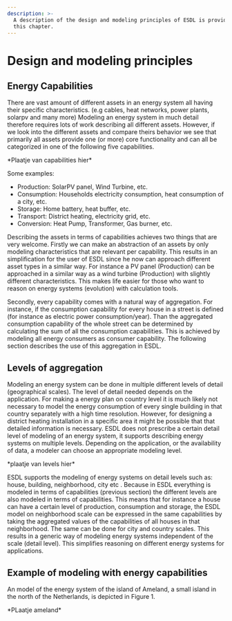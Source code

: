 ```yaml
---
description: >-
  A description of the design and modeling principles of ESDL is provided in
  this chapter.
---
```


# Design and modeling principles

## Energy Capabilities

There are vast amount of different assets in an energy system all having their specific characteristics. \(e.g cables, heat networks, power plants, solarpv and many more\) Modeling an energy system in much detail therefore requires lots of work describing all different assets. However, if we look into the different assets and compare theirs behavior we see that primarily all assets provide one \(or more\) core functionality and can all be categorized in one of the following five capabilities. 

\*Plaatje van capabilities hier\*

Some examples: 

* Production: 	SolarPV panel, Wind Turbine, etc.
* Consumption: 	Households electricity consumption, heat consumption of a city, etc.
* Storage: 	Home battery, heat buffer, etc.
* Transport:	District heating, electricity grid, etc.
* Conversion:	Heat Pump, Transformer, Gas burner, etc.

Describing the assets in terms of capabilities achieves two things that are very welcome. Firstly we can make an abstraction of an assets by only modeling characteristics that are relevant per capability. This results in an simplification for the user of ESDL since he now can approach different asset types in a similar way. For instance a PV panel \(Production\) can be approached in a similar way as a wind turbine \(Production\) with slightly different characteristics. This makes life easier for those who want to reason on energy systems \(evolution\) with calculation tools. 

Secondly, every capability comes with a natural way of aggregation. For instance, if the consumption capability for every house in a street is defined \(for instance as electric power consumption/year\). Than the aggregated consumption capability of the whole street can be determined by calculating the sum of all the consumption capabilities. This is achieved by modeling all energy consumers as consumer capability. The following section describes the use of this aggregation in ESDL.

## Levels of aggregation

Modeling an energy system can be done in multiple different levels of detail \(geographical scales\). The level of detail needed depends on the application. For making a energy plan on country level it is much likely not necessary to model the energy consumption of every single building in that country separately with a high time resolution. However, for designing a district heating installation in a specific area it might be possible that that detailed information is necessary. ESDL does not prescribe a certain detail level of modeling of an energy system, it supports describing energy systems on multiple levels. Depending on the application, or the availability of data, a modeler can choose an appropriate modeling level. 

\*plaatje van levels hier\*

ESDL supports the modeling of energy systems on detail levels such as: house, building, neighborhood, city etc . Because in ESDL everything is modeled in terms of capabilities \(previous section\) the different levels are also modeled in terms of capabilities. This means that for instance a house can have a certain level of production, consumption and storage, the ESDL model on neighborhood scale can be expressed in the same capabilities by taking the aggregated values of the capabilities of all houses in that neighborhood. The same can be done for city and country scales. This results in a generic way of modeling energy systems independent of the scale \(detail level\). This simplifies reasoning on different energy systems for applications. 

## Example of modeling with energy capabilities

An model of the energy system of the island of Ameland, a small island in the north of the Netherlands, is depicted in Figure 1. 

\*PLaatje ameland\*

